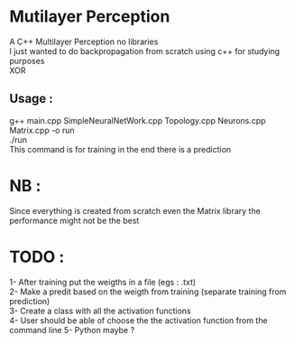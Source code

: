 # Mutilayer Perception 
A C++ Multilayer Perception no libraries  <br />
I just wanted to do backpropagation from scratch using c++ for studying purposes<br />
XOR


## Usage :
g++ main.cpp SimpleNeuralNetWork.cpp Topology.cpp Neurons.cpp Matrix.cpp -o run <br />
./run <br />
This command is for training in the end there is a prediction


# NB : 
Since everything is created from scratch even the Matrix library the performance might not be the best


# TODO :
1- After training put the weigths in a file (egs : .txt) <br />
2- Make a predit based on the weigth from training (separate training from prediction) <br />
3- Create a class with all the activation functions <br />
4- User should be able of choose the the activation function from the command line
5- Python maybe ?

